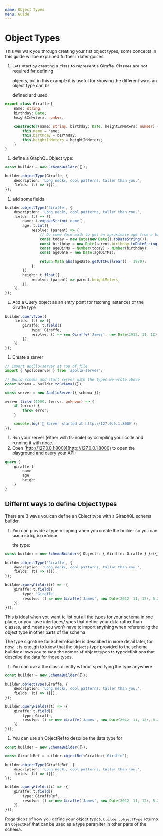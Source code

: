 ```yaml
---
name: Object Types
menu: Guide
---
```


# Object Types

This will walk you through creating your fist object types, some concepts in this guide will be explained further in later guides.

1. Lets start by creating a class to represent a Giraffe. Classes are not required for defining

   objects, but in this example it is useful for showing the different ways an object type can be

   defined and used.

```typescript
export class Giraffe {
    name: string;
    birthday: Date;
    heightInMeters: number;

    constructor(name: string, birthday: Date, heightInMeters: number) {
        this.name = name;
        this.birthday = birthday;
        this.heightInMeters = heightInMeters;
    }
}
```

1. define a GraphQL Object type:

```typescript
const builder = new SchemaBuilder({});

builder.objectType(Giraffe, {
    description: 'Long necks, cool patterns, taller than you.',
    fields: (t) => ({}),
});
```

1. add some fields

```typescript
builder.objectType('Giraffe', {
    description: 'Long necks, cool patterns, taller than you.',
    fields: (t) => ({
        name: t.exposeString('name'),
        age: t.int({
            resolve: (parent) => {
                // Do some date math to get an aproximate age from a birthday
                const today = new Date(new Date().toDateString());
                const birthday = new Date(parent.birthday.toDateString());
                const ageDifMs = Number(today) - Number(birthday);
                const ageDate = new Date(ageDifMs);

                return Math.abs(ageDate.getUTCFullYear() - 1970);
            },
        }),
        height: t.float({
            resolve: (parent) => parent.heightMeters,
        }),
    }),
});
```

1. Add a Query object as an entry point for fetching instances of the Giraffe type

```typescript
builder.queryType({
    fields: (t) => ({
        giraffe: t.field({
            type: Giraffe,
            resolve: () => new Giraffe('James', new Date(2012, 11, 12), 5.2),
        }),
    }),
});
```

1. Create a server

```typescript
// import apollo-server at top of file
import { ApolloServer } from 'apollo-server';

// Build schema and start server with the types we wrote above
const schema = builder.toSchema({});

const server = new ApolloServer({ schema });

server.listen(8000, (error: unknown) => {
    if (error) {
        throw error;
    }

    console.log('🚀 Server started at http://127.0.0.1:8000');
});
```

1. Run your server \(either with ts-node\) by compiling your code and running it with node.
2. Open [http://127.0.0.1:8000](http://127.0.0.1:8000) to open the playground and query your API:

```graphql
query {
    giraffe {
        name
        age
        height
    }
}
```

## Differnt ways to define Object types

There are 3 ways you can define an Object type with a GiraphQL schema builder.

1. You can provide a type mapping when you create the builder so you can use a string to refence

   the type:

```typescript
const builder = new SchemaBuilder<{ Objects: { Giraffe: Giraffe } }>({});

builder.objectType('Giraffe', {
    description: 'Long necks, cool patterns, taller than you.',
    fields: (t) => ({}),
});

builder.queryFields((t) => ({
    giraffe: t.field({
        type: 'Giraffe',
        resolve: () => new Giraffe('James', new Date(2012, 11, 12), 5.2),
    }),
}));
```

This is ideal when you want to list out all the types for your schema in one place, or you have interfaces/types that define your data rather than classes, and means you won't have to import anything when referencing the object type in other parts of the schema.

The type signature for SchemaBuilder is described in more detail later, for now, it is enough to know that the `Objects` type provided to the schema builder allows you to map the names of object types to typedefinitions that describe the data for those types.

1. You can use a the class directly without specifying the type anywhere.

```typescript
const builder = new SchemaBuilder({});

builder.objectType(Giraffe, {
    description: 'Long necks, cool patterns, taller than you.',
    fields: (t) => ({}),
});

builder.queryFields((t) => ({
    giraffe: t.field({
        type: Giraffe,
        resolve: () => new Giraffe('James', new Date(2012, 11, 12), 5.2),
    }),
}));
```

1. You can use an ObjectRef to describe the data type for

```typescript
const builder = new SchemaBuilder({});

const GiraffeRef = builder.objectRef<Giraffe>('Giraffe');

builder.objectType(GiraffeRef, {
    description: 'Long necks, cool patterns, taller than you.',
    fields: (t) => ({}),
});

builder.queryFields((t) => ({
    giraffe: t.field({
        type: GiraffeRef,
        resolve: () => new Giraffe('James', new Date(2012, 11, 12), 5.2),
    }),
}));
```

Regardless of how you define your object types, `builder.objectType` returns an `ObjectRef` that can be used as a type paramiter in other parts of the schema.

